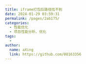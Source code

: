 ```yaml
---
title: iframe打包后路径找不到
date: 2024-01-29 03:59:31
permalink: /pages/2ab175/
categories:
  - 性能优化
  - 项目性能分析、优化
tags:
  - 
author: 
  name: aXing
  link: https://github.com/08163356
---
```





<!-- more -->
